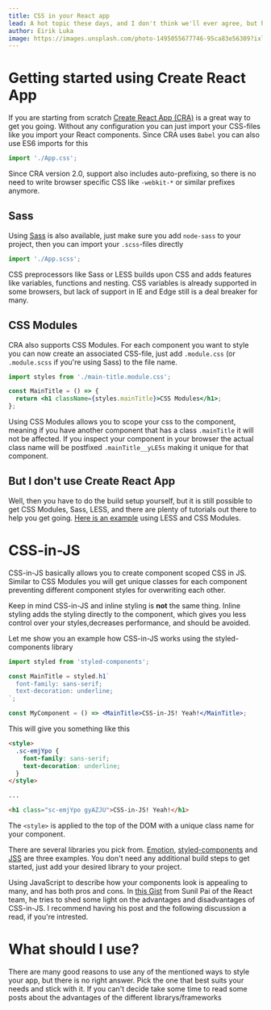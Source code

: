 ```yaml
---
title: CSS in your React app
lead: A hot topic these days, and I don't think we'll ever agree, but here are some ways to do CSS in your React app
author: Eirik Luka
image: https://images.unsplash.com/photo-1495055677746-95ca83e56309?ixlib=rb-1.2.1&ixid=eyJhcHBfaWQiOjEyMDd9&auto=format&fit=crop&w=3300&q=80
---
```


# Getting started using Create React App

If you are starting from scratch [Create React App (CRA)](https://facebook.github.io/create-react-app/) is a great way to get you going. Without any configuration you can just import your CSS-files like you import your React components. Since CRA uses `Babel` you can also use ES6 imports for this

```jsx
import './App.css';
```

Since CRA version 2.0, support also includes auto-prefixing, so there is no need to write browser specific CSS like `-webkit-*` or similar prefixes anymore.

## Sass

Using [Sass](https://sass-lang.com/) is also available, just make sure you add `node-sass` to your project, then you can import your `.scss`-files directly

```jsx
import './App.scss';
```

CSS preprocessors like Sass or LESS builds upon CSS and adds features like variables, functions and nesting. CSS variables is already supported in some browsers, but lack of support in IE and Edge still is a deal breaker for many.

## CSS Modules

CRA also supports CSS Modules. For each component you want to style you can now create an associated CSS-file, just add `.module.css` (or `.module.scss` if you're using Sass) to the file name.

```jsx
import styles from './main-title.module.css';

const MainTitle = () => {
  return <h1 className={styles.mainTitle}>CSS Modules</h1>;
};
```

Using CSS Modules allows you to scope your css to the component, meaning if you have another component that has a class `.mainTitle` it will not be affected. If you inspect your component in your browser the actual class name will be postfixed `.mainTitle__yLE5s` making it unique for that component.

## But I don't use Create React App

Well, then you have to do the build setup yourself, but it is still possible to get CSS Modules, Sass, LESS, and there are plenty of tutorials out there to help you get going. [Here is an example](https://medium.com/@joseph0crick/react-css-modules-less-webpack-4-a50d902d0a3) using LESS and CSS Modules.

# CSS-in-JS

CSS-in-JS basically allows you to create component scoped CSS in JS. Similar to CSS Modules you will get unique classes for each component preventing different component styles for overwriting each other.

Keep in mind CSS-in-JS and inline styling is **not** the same thing. Inline styling adds the styling directly to the component, which gives you less control over your styles,decreases performance, and should be avoided.

Let me show you an example how CSS-in-JS works using the styled-components library

```jsx
import styled from 'styled-components';

const MainTitle = styled.h1`
  font-family: sans-serif;
  text-decoration: underline;
`;

const MyComponent = () => <MainTitle>CSS-in-JS! Yeah!</MainTitle>;
```

This will give you something like this

```html
<style>
  .sc-emjYpo {
    font-family: sans-serif;
    text-decoration: underline;
  }
</style>

...

<h1 class="sc-emjYpo gyAZJU">CSS-in-JS! Yeah!</h1>
```

The `<style>` is applied to the top of the DOM with a unique class name for your component.

There are several libraries you pick from. [Emotion](https://github.com/emotion-js/emotion), [styled-components](https://www.styled-components.com/) and [JSS](https://cssinjs.org) are three examples. You don't need any additional build steps to get started, just add your desired library to your project.

Using JavaScript to describe how your components look is appealing to many, and has both pros and cons. In [this Gist](https://gist.github.com/threepointone/731b0c47e78d8350ae4e105c1a83867d) from Sunil Pai of the React team, he tries to shed some light on the advantages and disadvantages of CSS-in-JS. I recommend having his post and the following discussion a read, if you're intrested.

# What should I use?

There are many good reasons to use any of the mentioned ways to style your app, but there is no right answer. Pick the one that best suits your needs and stick with it. If you can't decide take some time to read some posts about the advantages of the different librarys/frameworks
